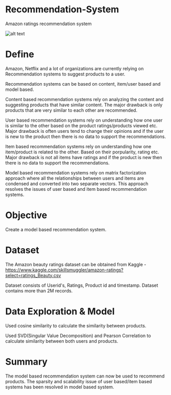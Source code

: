 # Recommendation-System
Amazon ratings recommendation system

![alt text](https://miro.medium.com/max/1200/1*QbBtk_xjwQWDW7aCrmGwfw.jpeg)

# Define 

Amazon, Netflix and a lot of organizations are currently relying on Recommendation systems to suggest products to a user.

Recommendation systems can be based on content, item/user based and model based.

Content based recommendation systems rely on analyzing the content and suggesting products that have similar content. The major drawback is only products that are very similar to each other are recommended.

User based recommendation systems rely on understanding how one user is similar to the other based on the product ratings/products viewed etc. Major drawback is often users tend to change their opinions and if the user is new to the product then there is no data to support the recommendations.

Item based recommendation systems rely on understanding how one item/product is related to the other. Based on their porpularity, rating etc. Major drawback is not all items have ratings and if the product is new then there is no data to support the recommendations.

Model based recommendation systems rely on matrix factorization approach where all the relationships between users and items are condensed and converted into two separate vectors. This approach resolves the issues of user based and item based recommendation systems.

# Objective 

Create a model based recommendation system. 

# Dataset

The Amazon beauty ratings dataset can be obtained from Kaggle - https://www.kaggle.com/skillsmuggler/amazon-ratings?select=ratings_Beauty.csv

Dataset consists of Userid's, Ratings, Product id and timestamp. Dataset contains more than 2M records.

# Data Exploration & Model 

Used cosine similarity to calculate the similarity between products. 

Used SVD(Singular Value Decomposition) and Pearson Correlation to calculate similarity between both users and products. 

# Summary 

The model based recommendation system can now be used to recommend products. 
The sparsity and scalability issue of user based/item based systems has been resolved in model based system. 






